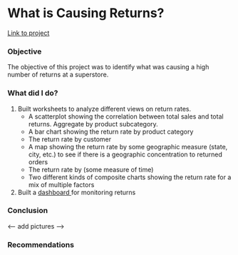 <h1> What is Causing Returns? </h1>
<a href="https://public.tableau.com/app/profile/eric.bradley4255/viz/Sprint5-projectwdashboardcomplete/FinalDashboard"> Link to project </a>

<h3> Objective </h3>
<p> The objective of this project was to identify what was causing a high number of returns at a superstore. </p>

<h3> What did I do? </h3>
  <ol>
    <li> Built worksheets to analyze different views on return rates. 
      <ul>
        <li> A scatterplot showing the correlation between total sales and total returns. Aggregate by product subcategory. </li>
        <li> A bar chart showing the return rate by product category </li>
        <li> The return rate by customer </li>
        <li> A map showing the return rate by some geographic measure (state, city, etc.) to see if there is a geographic concentration to returned orders </li>
        <li> The return rate by (some measure of time) </li>
        <li> Two different kinds of composite charts showing the return rate for a mix of multiple factors </li>
      </ul>
    </li>
    <li>
      Built a <a href="https://public.tableau.com/app/profile/eric.bradley4255/viz/Sprint5-projectwdashboardcomplete/FinalDashboard"> dashboard </a> for monitoring returns
    </li>
    
  </ol>

<h3> Conclusion </h3>

<-- add pictures -->


<h3> Recommendations </h3>
